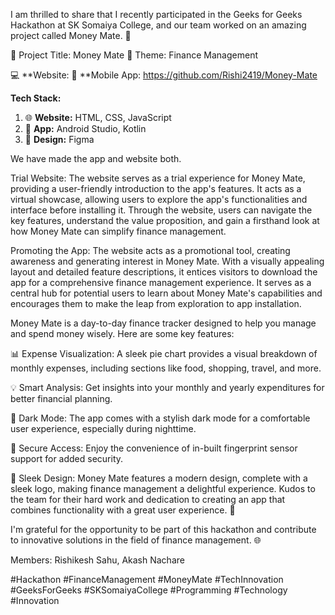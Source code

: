 I am thrilled to share that I recently participated in the Geeks for Geeks Hackathon at SK Somaiya College, and our team worked on an amazing project called Money Mate. 🌟

📌 Project Title: Money Mate
🎯 Theme: Finance Management

💻 **Website: 
📱 **Mobile App: https://github.com/Rishi2419/Money-Mate

**Tech Stack:**
1. 🌐 **Website:** HTML, CSS, JavaScript
2. 📱 **App:** Android Studio, Kotlin
3. 🎨 **Design:** Figma

We have made the app and website both.

Trial Website:
The website serves as a trial experience for Money Mate, providing a user-friendly introduction to the app's features. It acts as a virtual showcase, allowing users to explore the app's functionalities and interface before installing it. Through the website, users can navigate the key features, understand the value proposition, and gain a firsthand look at how Money Mate can simplify finance management.

Promoting the App:
The website acts as a promotional tool, creating awareness and generating interest in Money Mate. With a visually appealing layout and detailed feature descriptions, it entices visitors to download the app for a comprehensive finance management experience. It serves as a central hub for potential users to learn about Money Mate's capabilities and encourages them to make the leap from exploration to app installation.
   
Money Mate is a day-to-day finance tracker designed to help you manage and spend money wisely. Here are some key features:

📊 Expense Visualization:
A sleek pie chart provides a visual breakdown of monthly expenses, including sections like food, shopping, travel, and more.

💡 Smart Analysis:
Get insights into your monthly and yearly expenditures for better financial planning.

🌙 Dark Mode:
The app comes with a stylish dark mode for a comfortable user experience, especially during nighttime.

🔐 Secure Access:
Enjoy the convenience of in-built fingerprint sensor support for added security.

🎨 Sleek Design:
Money Mate features a modern design, complete with a sleek logo, making finance management a delightful experience.
Kudos to the team for their hard work and dedication to creating an app that combines functionality with a great user experience. 💪



I'm grateful for the opportunity to be part of this hackathon and contribute to innovative solutions in the field of finance management. 🌐

Members: Rishikesh Sahu, Akash Nachare

#Hackathon #FinanceManagement #MoneyMate #TechInnovation #GeeksForGeeks #SKSomaiyaCollege #Programming #Technology #Innovation
